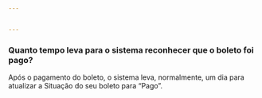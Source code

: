 ```yaml
---


---
```


<h3 id="quanto-tempo-leva-para-o-sistema-reconhecer-que-o-boleto-foi-pago">Quanto tempo leva para o sistema reconhecer que o boleto foi pago?</h3>
<p>Após o pagamento do boleto, o sistema leva, normalmente, um dia para atualizar a Situação do seu boleto para “Pago”.</p>

